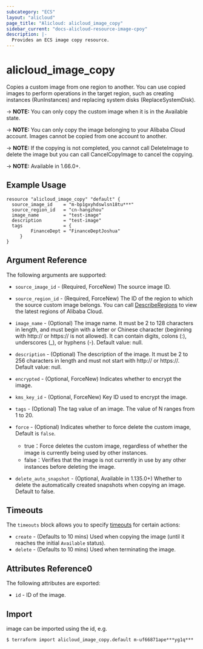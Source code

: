 ```yaml
---
subcategory: "ECS"
layout: "alicloud"
page_title: "Alicloud: alicloud_image_copy"
sidebar_current: "docs-alicloud-resource-image-cpoy"
description: |-
  Provides an ECS image copy resource.
---
```


# alicloud\_image\_copy

Copies a custom image from one region to another. You can use copied images to perform operations in the target region, such as creating instances (RunInstances) and replacing system disks (ReplaceSystemDisk).

-> **NOTE:** You can only copy the custom image when it is in the Available state.

-> **NOTE:** You can only copy the image belonging to your Alibaba Cloud account. Images cannot be copied from one account to another.

-> **NOTE:** If the copying is not completed, you cannot call DeleteImage to delete the image but you can call CancelCopyImage to cancel the copying.

-> **NOTE:** Available in 1.66.0+.

## Example Usage

```
resource "alicloud_image_copy" "default" {
  source_image_id    = "m-bp1gxyhdswlsn18tu***"
  source_region_id   = "cn-hangzhou"
  image_name         = "test-image"
  description        = "test-image"
  tags               = {
         FinanceDept = "FinanceDeptJoshua"
     }
}
```

## Argument Reference

The following arguments are supported:

* `source_image_id` - (Required, ForceNew) The source image ID.
* `source_region_id` - (Required, ForceNew) The ID of the region to which the source custom image belongs. You can call [DescribeRegions](https://www.alibabacloud.com/help/doc-detail/25609.htm) to view the latest regions of Alibaba Cloud.
* `image_name` - (Optional) The image name. It must be 2 to 128 characters in length, and must begin with a letter or Chinese character (beginning with http:// or https:// is not allowed). It can contain digits, colons (:), underscores (_), or hyphens (-). Default value: null.
* `description` - (Optional) The description of the image. It must be 2 to 256 characters in length and must not start with http:// or https://. Default value: null.
* `encrypted` - (Optional, ForceNew) Indicates whether to encrypt the image.
* `kms_key_id` - (Optional, ForceNew) Key ID used to encrypt the image.
* `tags` - (Optional) The tag value of an image. The value of N ranges from 1 to 20.
* `force` - (Optional) Indicates whether to force delete the custom image, Default is `false`. 
  - true：Force deletes the custom image, regardless of whether the image is currently being used by other instances.
  - false：Verifies that the image is not currently in use by any other instances before deleting the image.

* `delete_auto_snapshot` - (Optional, Available in 1.135.0+) Whether to delete the automatically created snapshots when copying an image. Default to false.

## Timeouts

The `timeouts` block allows you to specify [timeouts](https://www.terraform.io/docs/configuration-0-11/resources.html#timeouts) for certain actions:

* `create` - (Defaults to 10 mins) Used when copying the image (until it reaches the initial `Available` status). 
* `delete` - (Defaults to 10 mins) Used when terminating the image.
   
   
## Attributes Reference0
 
 The following attributes are exported:
 
* `id` - ID of the image.

## Import
 
image can be imported using the id, e.g.

```
$ terraform import alicloud_image_copy.default m-uf66871ape***yg1q***
```